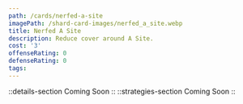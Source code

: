 ```yaml
---
path: /cards/nerfed-a-site
imagePath: /shard-card-images/nerfed_a_site.webp
title: Nerfed A Site
description: Reduce cover around A Site.
cost: '3'
offenseRating: 0
defenseRating: 0
tags:
---
```

::details-section
Coming Soon
::
::strategies-section
Coming Soon
::